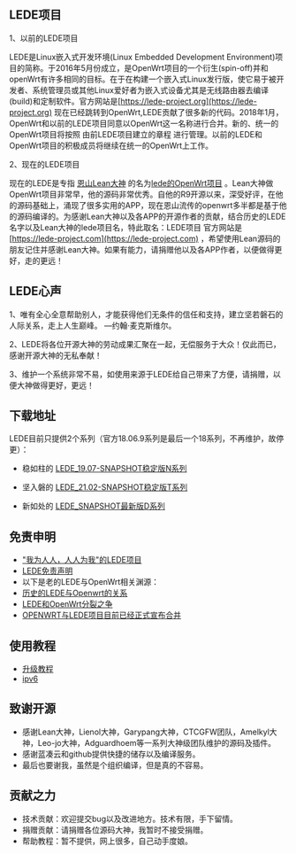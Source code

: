 LEDE项目
-------------------------------------------------------------------

1、以前的LEDE项目

  LEDE是Linux嵌入式开发环境(Linux Embedded Development Environment)项目的简称。于2016年5月份成立，是OpenWrt项目的一个衍生(spin-off)并和openWrt有许多相同的目标。在于在构建一个嵌入式Linux发行版，使它易于被开发者、系统管理员或其他Linux爱好者为嵌入式设备尤其是无线路由器去编译(build)和定制软件。官方网站是[https://lede-project.org](https://lede-project.org) 现在已经跳转到OpenWrt,LEDE贡献了很多新的代码。2018年1月，OpenWrt和以前的LEDE项目同意以OpenWrt这一名称进行合并。新的、统一的OpenWrt项目将按照 由前LEDE项目建立的章程 进行管理。以前的LEDE和OpenWrt项目的积极成员将继续在统一的OpenWrt上工作。
  
2、现在的LEDE项目

   现在的LEDE是专指 [恩山Lean大神](https://www.right.com.cn/forum/space-uid-80616.html) 的名为[lede的OpenWrt项目](https://github.com/coolsnowwolf/lede) 。Lean大神做OpenWrt项目非常早，他的源码非常优秀。自他的R9开源以来，深受好评，在他的源码基础上，涌现了很多实用的APP，现在恩山流传的openwrt多半都是基于他的源码编译的。为感谢Lean大神以及各APP的开源作者的贡献，结合历史的LEDE名字以及Lean大神的lede项目名，特此取名：LEDE项目 官方网站是[https://lede-project.com](https://lede-project.com) ，希望使用Lean源码的朋友记住并感谢Lean大神。如果有能力，请捐赠他以及各APP作者，以便做得更好，走的更远！



LEDE心声
-------------------------------------------------------------------

1、唯有全心全意帮助别人，才能获得他们无条件的信任和支持，建立坚若磐石的人际关系，走上人生巅峰。  —约翰·麦克斯维尔。 

2、LEDE将各位开源大神的劳动成果汇聚在一起，无偿服务于大众！仅此而已，感谢开源大神的无私奉献！

3、维护一个系统非常不易，如使用来源于LEDE给自己带来了方便，请捐赠，以便大神做得更好，更远！


下载地址
-------------------------------------------------------------------

LEDE目前只提供2个系列（官方18.06.9系列是最后一个18系列，不再维护，故停更）：

* 稳如柱的 [LEDE_19.07-SNAPSHOT稳定版N系列](http://pan.lede-project.com/LEDE-X64/Stable-1907-N)

* 坚入磐的 [LEDE_21.02-SNAPSHOT稳定版T系列](http://pan.lede-project.com/LEDE-X64/Stable-2102-T)

* 新如处的 [LEDE_SNAPSHOT最新版D系列](http://pan.lede-project.com/LEDE-X64/Development-Snapshot-D/)


免责申明
-------------------------------------------------------------------

* ["我为人人，人人为我"的LEDE项目](./"我为人人,人人为我"的神路由LEDE项目.md) 
* [LEDE免责声明](./LEDE免责声明.md) 
* 以下是老的LEDE与OpenWrt相关渊源：
* [历史的LEDE与Openwrt的关系](./历史的LEDE与Openwrt的关系.md) 
* [LEDE和OpenWrt分裂之争](./LEDE和OpenWrt分裂之争.md) 
* [OPENWRT与LEDE项目目前已经正式宣布合并](./OPENWRT与LEDE项目目前已经正式宣布合并.md) 


使用教程
-------------------------------------------------------------------
  
* [升级教程](./upgrade.md)                            
* [ipv6](./ipv6.md)                            

致谢开源
-------------------------------------------------------------------

  * 感谢Lean大神，Lienol大神，Garypang大神，CTCGFW团队，Amelkyl大神，Leo-jo大神，Adguardhoem等一系列大神级团队维护的源码及插件。
  * 感谢蓝凑云和github提供快捷的储存以及编译服务。
  * 最后也要谢我，虽然是个组织编译，但是真的不容易。
  
贡献之力
-------------------------------------------------------------------
  
  * 技术贡献：欢迎提交bug以及改进地方。技术有限，手下留情。
  * 捐赠贡献：请捐赠各位源码大神，我暂时不接受捐赠。
  * 帮助教程：暂不提供，网上很多，自己动手度娘。
